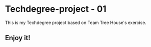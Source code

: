 # Techdegree-project - 01

This is my Techdegree project based on Team Tree House's exercise.

Enjoy it!
----
 
